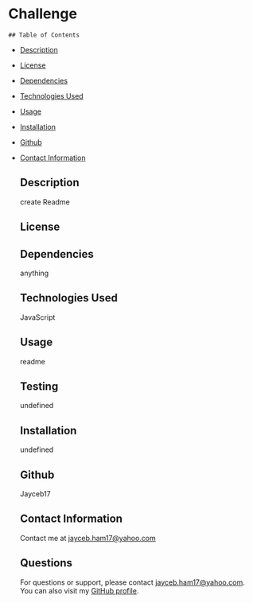 # Challenge 

    ## Table of Contents

  - [Description](#description)
  - [License](#license)
  - [Dependencies](#dependencies)
  - [Technologies Used](#technologies-used)
  - [Usage](#usage)
  - [Installation](#installation)
  - [Github](#github)
  - [Contact Information](#contact-information)
  
    ## Description
    create Readme
  
    ## License
    
  
    ## Dependencies
    anything
  
    ## Technologies Used
    JavaScript

    ## Usage 
    readme

    ## Testing
    undefined
  
    ## Installation
    undefined

    ## Github
    Jayceb17
  
    ## Contact Information
    Contact me at jayceb.ham17@yahoo.com

    ## Questions

    For questions or support, please contact jayceb.ham17@yahoo.com. You can also visit my [GitHub profile](https://github.com/Jayceb17).
    